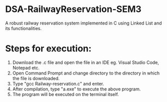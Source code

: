 # DSA-RailwayReservation-SEM3
A robust railway reservation system implemented in C using Linked List and its functionalities.

# Steps for execution:
1) Download the .c file and open the file in an IDE eg. Visual Studio Code, Notepad etc. <br>
2) Open Command Prompt and change directory to the directory in which the file is downloaded. <br>
3) Type "gcc Railway-reservation.c" and enter. <br>
4) After compilation, type "a.exe" to execute the above program. <br>
5) The program will be executed on the terminal itself. <br>

